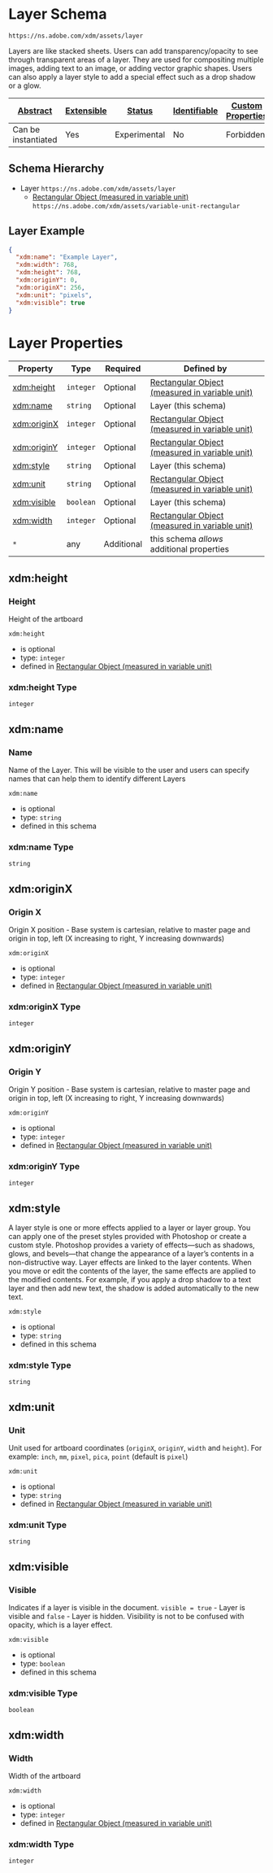
# Layer Schema

```
https://ns.adobe.com/xdm/assets/layer
```

Layers are like stacked sheets.
Users can add transparency/opacity to see through transparent areas of a layer.
They are used for compositing multiple images, adding text to an image, or adding vector graphic shapes.
Users can also apply a layer style to add a special effect such as a drop shadow or a glow.


| [Abstract](../../abstract.md) | [Extensible](../../extensions.md) | [Status](../../status.md) | [Identifiable](../../id.md) | [Custom Properties](../../extensions.md) | [Additional Properties](../../extensions.md) | Defined In |
|-------------------------------|-----------------------------------|---------------------------|-----------------------------|------------------------------------------|----------------------------------------------|------------|
| Can be instantiated | Yes | Experimental | No | Forbidden | Permitted | [assets/layer.schema.json](assets/layer.schema.json) |
## Schema Hierarchy

* Layer `https://ns.adobe.com/xdm/assets/layer`
  * [Rectangular Object (measured in variable unit)](variable-unit-rectangular.schema.md) `https://ns.adobe.com/xdm/assets/variable-unit-rectangular`


## Layer Example
```json
{
  "xdm:name": "Example Layer",
  "xdm:width": 768,
  "xdm:height": 768,
  "xdm:originY": 0,
  "xdm:originX": 256,
  "xdm:unit": "pixels",
  "xdm:visible": true
}
```

# Layer Properties

| Property | Type | Required | Defined by |
|----------|------|----------|------------|
| [xdm:height](#xdmheight) | `integer` | Optional | [Rectangular Object (measured in variable unit)](variable-unit-rectangular.schema.md#xdmheight) |
| [xdm:name](#xdmname) | `string` | Optional | Layer (this schema) |
| [xdm:originX](#xdmoriginx) | `integer` | Optional | [Rectangular Object (measured in variable unit)](variable-unit-rectangular.schema.md#xdmoriginx) |
| [xdm:originY](#xdmoriginy) | `integer` | Optional | [Rectangular Object (measured in variable unit)](variable-unit-rectangular.schema.md#xdmoriginy) |
| [xdm:style](#xdmstyle) | `string` | Optional | Layer (this schema) |
| [xdm:unit](#xdmunit) | `string` | Optional | [Rectangular Object (measured in variable unit)](variable-unit-rectangular.schema.md#xdmunit) |
| [xdm:visible](#xdmvisible) | `boolean` | Optional | Layer (this schema) |
| [xdm:width](#xdmwidth) | `integer` | Optional | [Rectangular Object (measured in variable unit)](variable-unit-rectangular.schema.md#xdmwidth) |
| `*` | any | Additional | this schema *allows* additional properties |

## xdm:height
### Height

Height of the artboard

`xdm:height`
* is optional
* type: `integer`
* defined in [Rectangular Object (measured in variable unit)](variable-unit-rectangular.schema.md#xdm:height)

### xdm:height Type


`integer`






## xdm:name
### Name

Name of the Layer. This will be visible to the user and users can specify names that can help them to identify different Layers

`xdm:name`
* is optional
* type: `string`
* defined in this schema

### xdm:name Type


`string`






## xdm:originX
### Origin X

Origin X position - Base system is cartesian, relative to master page and origin in top, left (X increasing to right, Y increasing downwards)

`xdm:originX`
* is optional
* type: `integer`
* defined in [Rectangular Object (measured in variable unit)](variable-unit-rectangular.schema.md#xdm:originX)

### xdm:originX Type


`integer`






## xdm:originY
### Origin Y

Origin Y position - Base system is cartesian, relative to master page and origin in top, left (X increasing to right, Y increasing downwards)

`xdm:originY`
* is optional
* type: `integer`
* defined in [Rectangular Object (measured in variable unit)](variable-unit-rectangular.schema.md#xdm:originY)

### xdm:originY Type


`integer`






## xdm:style

A layer style is one or more effects applied to a layer or layer group. You can apply one of the preset styles provided with Photoshop or create a custom style. Photoshop provides a variety of effects—such as shadows, glows, and bevels—that change the appearance of a layer’s contents in a non-distructive way. Layer effects are linked to the layer contents. When you move or edit the contents of the layer, the same effects are applied to the modified contents. For example, if you apply a drop shadow to a text layer and then add new text, the shadow is added automatically to the new text.

`xdm:style`
* is optional
* type: `string`
* defined in this schema

### xdm:style Type


`string`






## xdm:unit
### Unit

Unit used for artboard coordinates (`originX`, `originY`, `width` and `height`). For example: `inch`, `mm`, `pixel`, `pica`, `point` (default is `pixel`)

`xdm:unit`
* is optional
* type: `string`
* defined in [Rectangular Object (measured in variable unit)](variable-unit-rectangular.schema.md#xdm:unit)

### xdm:unit Type


`string`






## xdm:visible
### Visible

Indicates if a layer is visible in the document. `visible = true` - Layer is visible and `false` - Layer is hidden. Visibility is not to be confused with opacity, which is a layer effect.

`xdm:visible`
* is optional
* type: `boolean`
* defined in this schema

### xdm:visible Type


`boolean`





## xdm:width
### Width

Width of the artboard

`xdm:width`
* is optional
* type: `integer`
* defined in [Rectangular Object (measured in variable unit)](variable-unit-rectangular.schema.md#xdm:width)

### xdm:width Type


`integer`





